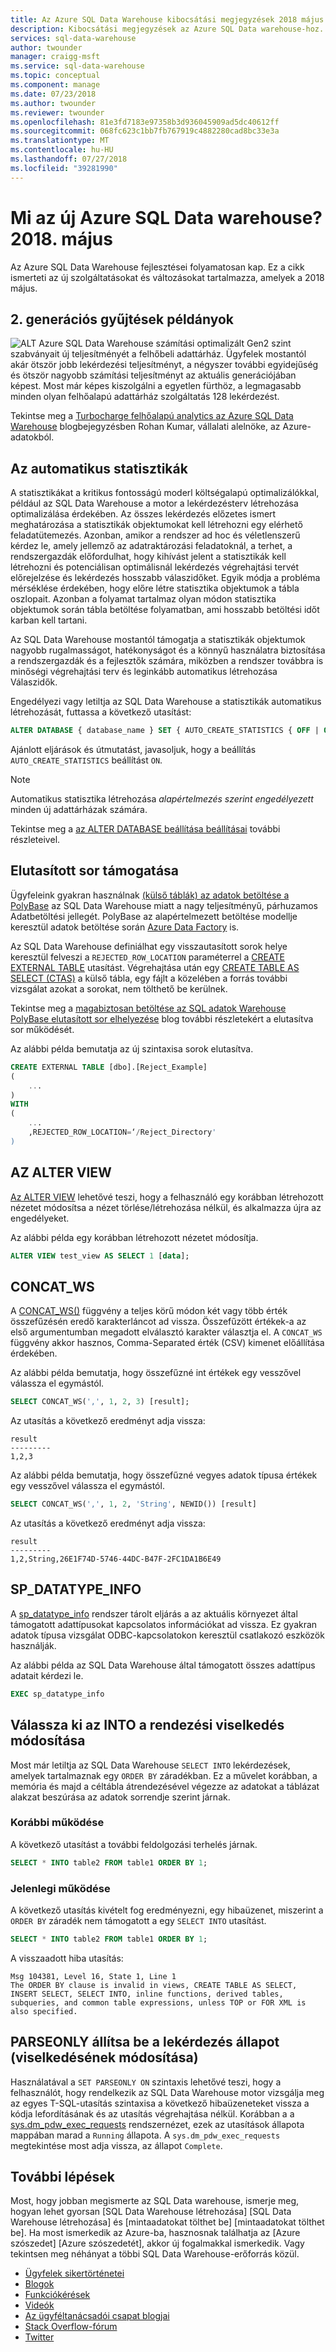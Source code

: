 ```yaml
---
title: Az Azure SQL Data Warehouse kibocsátási megjegyzések 2018 május |} A Microsoft Docs
description: Kibocsátási megjegyzések az Azure SQL Data warehouse-hoz.
services: sql-data-warehouse
author: twounder
manager: craigg-msft
ms.service: sql-data-warehouse
ms.topic: conceptual
ms.component: manage
ms.date: 07/23/2018
ms.author: twounder
ms.reviewer: twounder
ms.openlocfilehash: 81e3fd7183e97358b3d936045909ad5dc40612ff
ms.sourcegitcommit: 068fc623c1bb7fb767919c4882280cad8bc33e3a
ms.translationtype: MT
ms.contentlocale: hu-HU
ms.lasthandoff: 07/27/2018
ms.locfileid: "39281990"
---
```

# <a name="whats-new-in-azure-sql-data-warehouse-may-2018"></a>Mi az új Azure SQL Data warehouse? 2018. május 
Az Azure SQL Data Warehouse fejlesztései folyamatosan kap. Ez a cikk ismerteti az új szolgáltatásokat és változásokat tartalmazza, amelyek a 2018 május. 

## <a name="gen-2-instances"></a>2. generációs gyűjtések példányok
![ALT](https://azurecomcdn.azureedge.net/mediahandler/acomblog/media/Default/blog/2528b41b-f09f-45b1-aa65-fc60d562d3bd.png) Azure SQL Data Warehouse számítási optimalizált Gen2 szint szabványait új teljesítményét a felhőbeli adattárház. Ügyfelek mostantól akár ötször jobb lekérdezési teljesítményt, a négyszer további egyidejűség és ötször nagyobb számítási teljesítményt az aktuális generációjában képest. Most már képes kiszolgálni a egyetlen fürthöz, a legmagasabb minden olyan felhőalapú adattárház szolgáltatás 128 lekérdezést.

Tekintse meg a [Turbocharge felhőalapú analytics az Azure SQL Data Warehouse](https://azure.microsoft.com/blog/turbocharge-cloud-analytics-with-azure-sql-data-warehouse/) blogbejegyzésben Rohan Kumar, vállalati alelnöke, az Azure-adatokból.

## <a name="auto-statistics"></a>Az automatikus statisztikák
A statisztikákat a kritikus fontosságú moderl költségalapú optimalizálókkal, például az SQL Data Warehouse a motor a lekérdezésterv létrehozása optimalizálása érdekében. Az összes lekérdezés előzetes ismert meghatározása a statisztikák objektumokat kell létrehozni egy elérhető feladatütemezés. Azonban, amikor a rendszer ad hoc és véletlenszerű kérdez le, amely jellemző az adatraktározási feladatoknál, a terhet, a rendszergazdák előfordulhat, hogy kihívást jelent a statisztikák kell létrehozni és potenciálisan optimálisnál lekérdezés végrehajtási tervét előrejelzése és lekérdezés hosszabb válaszidőket. Egyik módja a probléma mérséklése érdekében, hogy előre létre statisztika objektumok a tábla oszlopait. Azonban a folyamat tartalmaz olyan módon statisztika objektumok során tábla betöltése folyamatban, ami hosszabb betöltési időt karban kell tartani.

Az SQL Data Warehouse mostantól támogatja a statisztikák objektumok nagyobb rugalmasságot, hatékonyságot és a könnyű használatra biztosítása a rendszergazdák és a fejlesztők számára, miközben a rendszer továbbra is minőségi végrehajtási terv és leginkább automatikus létrehozása Válaszidők.

Engedélyezi vagy letiltja az SQL Data Warehouse a statisztikák automatikus létrehozását, futtassa a következő utasítást:
```sql
ALTER DATABASE { database_name } SET { AUTO_CREATE_STATISTICS { OFF | ON } } [;]
```

Ajánlott eljárások és útmutatást, javasoljuk, hogy a beállítás `AUTO_CREATE_STATISTICS` beállítást `ON`.

> [!NOTE]
> Automatikus statisztika létrehozása *alapértelmezés szerint engedélyezett* minden új adattárházak számára.
>  

Tekintse meg a [az ALTER DATABASE beállítása beállításai](https://docs.microsoft.com/sql/t-sql/statements/alter-database-transact-sql-set-options) további részleteivel.

## <a name="rejected-row-support"></a>Elutasított sor támogatása
Ügyfeleink gyakran használnak [(külső táblák) az adatok betöltése a PolyBase](design-elt-data-loading.md) az SQL Data Warehouse miatt a nagy teljesítményű, párhuzamos Adatbetöltési jellegét. PolyBase az alapértelmezett betöltése modellje keresztül adatok betöltése során [Azure Data Factory](http://azure.com/adf) is. 

Az SQL Data Warehouse definiálhat egy visszautasított sorok helye keresztül felveszi a `REJECTED_ROW_LOCATION` paraméterrel a [CREATE EXTERNAL TABLE](https://docs.microsoft.com/sql/t-sql/statements/create-external-table-transact-sql) utasítást. Végrehajtása után egy [CREATE TABLE AS SELECT (CTAS)](https://docs.microsoft.com/sql/t-sql/statements/create-table-as-select-azure-sql-data-warehouse) a külső tábla, egy fájlt a közelében a forrás további vizsgálat azokat a sorokat, nem tölthető be kerülnek. 

Tekintse meg a [magabiztosan betöltése az SQL adatok Warehouse PolyBase elutasított sor elhelyezése](https://azure.microsoft.com/blog/load-confidently-with-sql-data-warehouse-polybase-rejected-row-location/) blog további részletekért a elutasítva sor működését.

Az alábbi példa bemutatja az új szintaxisa sorok elutasítva.

```sql
CREATE EXTERNAL TABLE [dbo].[Reject_Example]
(
    ...
)
WITH
(
    ...
    ,REJECTED_ROW_LOCATION=‘/Reject_Directory'
)
```

## <a name="alter-view"></a>AZ ALTER VIEW
[Az ALTER VIEW](https://docs.microsoft.com/sql/t-sql/statements/alter-view-transact-sql) lehetővé teszi, hogy a felhasználó egy korábban létrehozott nézetet módosítsa a nézet törlése/létrehozása nélkül, és alkalmazza újra az engedélyeket. 

Az alábbi példa egy korábban létrehozott nézetet módosítja.
```sql
ALTER VIEW test_view AS SELECT 1 [data];
```

## <a name="concatws"></a>CONCAT_WS
A [CONCAT_WS()](https://docs.microsoft.com/sql/t-sql/functions/concat-ws-transact-sql) függvény a teljes körű módon két vagy több érték összefűzésén eredő karakterláncot ad vissza. Összefűzött értékek-a az első argumentumban megadott elválasztó karakter választja el. A `CONCAT_WS` függvény akkor hasznos, Comma-Separated érték (CSV) kimenet előállítása érdekében.

Az alábbi példa bemutatja, hogy összefűzné int értékek egy vesszővel válassza el egymástól.
```sql
SELECT CONCAT_WS(',', 1, 2, 3) [result];
```
Az utasítás a következő eredményt adja vissza:
```
result
---------
1,2,3
```
Az alábbi példa bemutatja, hogy összefűzné vegyes adatok típusa értékek egy vesszővel válassza el egymástól.
```sql
SELECT CONCAT_WS(',', 1, 2, 'String', NEWID()) [result]
```
Az utasítás a következő eredményt adja vissza:
```
result
---------
1,2,String,26E1F74D-5746-44DC-B47F-2FC1DA1B6E49
```

## <a name="spdatatypeinfo"></a>SP_DATATYPE_INFO
A [sp_datatype_info](https://docs.microsoft.com/sql/relational-databases/system-stored-procedures/sp-datatype-info-transact-sql) rendszer tárolt eljárás a az aktuális környezet által támogatott adattípusokat kapcsolatos információkat ad vissza. Ez gyakran adatok típusa vizsgálat ODBC-kapcsolatokon keresztül csatlakozó eszközök használják.

Az alábbi példa az SQL Data Warehouse által támogatott összes adattípus adatait kérdezi le.

```sql
EXEC sp_datatype_info
```

## <a name="select-into-with-order-by-behavior-change"></a>Válassza ki az INTO a rendezési viselkedés módosítása
Most már letiltja az SQL Data Warehouse `SELECT INTO` lekérdezések, amelyek tartalmaznak egy `ORDER BY` záradékban. Ez a művelet korábban, a memória és majd a céltábla átrendezésével végezze az adatokat a táblázat alakzat beszúrása az adatok sorrendje szerint járnak.

### <a name="previous-behavior"></a>Korábbi működése
A következő utasítást a további feldolgozási terhelés járnak.
```sql
SELECT * INTO table2 FROM table1 ORDER BY 1;
```

### <a name="current-behavior"></a>Jelenlegi működése
A következő utasítás kivételt fog eredményezni, egy hibaüzenet, miszerint a `ORDER BY` záradék nem támogatott a egy `SELECT INTO` utasítást.
```sql
SELECT * INTO table2 FROM table1 ORDER BY 1;
```
A visszaadott hiba utasítás:
```
Msg 104381, Level 16, State 1, Line 1
The ORDER BY clause is invalid in views, CREATE TABLE AS SELECT, INSERT SELECT, SELECT INTO, inline functions, derived tables, subqueries, and common table expressions, unless TOP or FOR XML is also specified.
```

## <a name="set-parseonly-on-query-status-behavior-change"></a>PARSEONLY állítsa be a lekérdezés állapot (viselkedésének módosítása)
Használatával a `SET PARSEONLY ON` szintaxis lehetővé teszi, hogy a felhasználót, hogy rendelkezik az SQL Data Warehouse motor vizsgálja meg az egyes T-SQL-utasítás szintaxisa a következő hibaüzeneteket vissza a kódja lefordításának és az utasítás végrehajtása nélkül. Korábban a a [sys.dm_pdw_exec_requests](https://docs.microsoft.com/sql/relational-databases/system-dynamic-management-views/sys-dm-pdw-exec-requests-transact-sql) rendszernézet, ezek az utasítások állapota mappában marad a `Running` állapota. A `sys.dm_pdw_exec_requests` megtekintése most adja vissza, az állapot `Complete`.

## <a name="next-steps"></a>További lépések
Most, hogy jobban megismerte az SQL Data warehouse, ismerje meg, hogyan lehet gyorsan [SQL Data Warehouse létrehozása] [SQL Data Warehouse létrehozása] és [mintaadatokat tölthet be] [mintaadatokat tölthet be]. Ha most ismerkedik az Azure-ba, hasznosnak találhatja az [Azure szószedet] [Azure szószedetét], akkor új fogalmakkal ismerkedik. Vagy tekintsen meg néhányat a többi SQL Data Warehouse-erőforrás közül.  

* [Ügyfelek sikertörténetei]
* [Blogok]
* [Funkciókérések]
* [Videók]
* [Az ügyféltanácsadói csapat blogjai]
* [Stack Overflow-fórum]
* [Twitter]


[Blogok]: https://azure.microsoft.com/blog/tag/azure-sql-data-warehouse/
[Az ügyféltanácsadói csapat blogjai]: https://blogs.msdn.microsoft.com/sqlcat/tag/sql-dw/
[Ügyfelek sikertörténetei]: https://azure.microsoft.com/case-studies/?service=sql-data-warehouse
[Funkciókérések]: https://feedback.azure.com/forums/307516-sql-data-warehouse
[Stack Overflow-fórum]: http://stackoverflow.com/questions/tagged/azure-sqldw
[Twitter]: https://twitter.com/hashtag/SQLDW
[Videók]: https://azure.microsoft.com/documentation/videos/index/?services=sql-data-warehouse